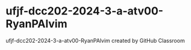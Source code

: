 # ufjf-dcc202-2024-3-a-atv00-RyanPAlvim
ufjf-dcc202-2024-3-a-atv00-RyanPAlvim created by GitHub Classroom
